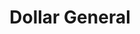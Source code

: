 ---
title: "Dollar General"
url: /portsmouth/dollar-general-effingham-street/
shop: variety store
---